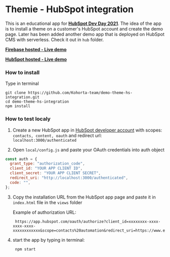 # Themie - HubSpot integration

This is an educational app for **[HubSpot Dev Day 2021](https://events.hubspot.com/events/details/hubspot-hubspot-global-presents-developer-day-2021/)**. The idea of the app is to install a theme on a customer's HubSpot account and create the demo page.
Later has been added another demo app that is deployed on HubSpot CMS with serverless. Check it out in `hub` folder.

**[Firebase hosted - Live demo](https://theme-hs.web.app/)**

**[HubSpot hosted - Live demo](https://theme-loader.kohorta.co/)**

### How to install

Type in terminal

    git clone https://github.com/Kohorta-team/demo-theme-hs-integration.git
    cd demo-theme-hs-integration
    npm install

### How to test localy

1) Create a new HubSpot app in [HubSpot developer account](https://app.hubspot.com/signup/developers) with scopes: `contacts, content, oauth` and redirect url: `localhost:3000/authenticated`

2) Open `local/config.js` and paste your OAuth credentials into auth object

  ```javascript
  const auth = {
    grant_type: "authorization_code",
    client_id: "YOUR APP CLIENT ID",
    client_secret: "YOUR APP CLIENT SECRET",
    redirect_uri: "http://localhost:3000/authenticated",
    code: "",
  }; 
  ```

3) Copy the installation URL from the HubSpot app page and paste it in `index.html` file in the `views` folder

    Example of authorization URL:
  
        https://app.hubspot.com/oauth/authorize?client_id=xxxxxxxx-xxxx-xxxx-xxxx-xxxxxxxxxxxx&scope=contacts%20automation&redirect_uri=https://www.example.com/

4) start the app by typing in terminal:

        npm start
